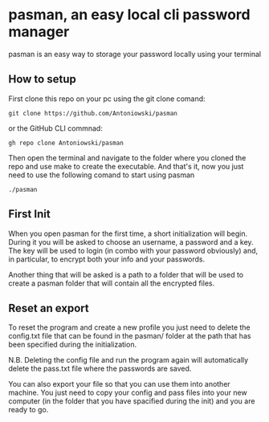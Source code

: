 # pasman, an easy local cli password manager

pasman is an easy way to storage your password locally using your terminal

## How to setup

First clone this repo on your pc using the git clone comand:

```
git clone https://github.com/Antoniowski/pasman
```

or the GitHub CLI commnad:

```
gh repo clone Antoniowski/pasman
```

Then open the terminal and navigate to the folder where you cloned the repo and use make to create the executable.
And that's it, now you just need to use the following comand to start using pasman

```
./pasman
```

## First Init

When you open pasman for the first time, a short initialization will begin.
During it you will be asked to choose an username, a password and a key. The key will be used to login (in combo with your password obviously) and, in particular, to encrypt both your info and your passwords.

Another thing that will be asked is a path to a folder that will be used to create a pasman folder that will contain all the encrypted files.

## Reset an export

To reset the program and create a new profile you just need to delete the config.txt file that can be found in the pasman/ folder at the path that has been specified during the initialization.

N.B. Deleting the config file and run the program again will automatically delete the pass.txt file where the passwords are saved.

You can also export your file so that you can use them into another machine. You just need to copy your config and pass files into your new
computer (in the folder that you have spacified during the init) and you are ready to go.

